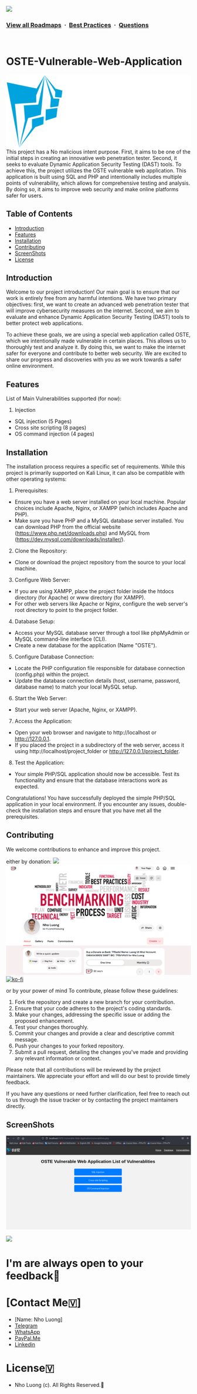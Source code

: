 
![](https://i.imgur.com/waxVImv.png)
### [View all Roadmaps](https://github.com/nholuongut/all-roadmaps) &nbsp;&middot;&nbsp; [Best Practices](https://github.com/nholuongut/all-roadmaps/blob/main/public/best-practices/) &nbsp;&middot;&nbsp; [Questions](https://www.linkedin.com/in/nholuong/)
<br/>

# OSTE-Vulnerable-Web-Application
![Project Logo](OSTE.svg)
This project has a No malicious intent purpose. First, it aims to be one of the initial steps in creating an innovative web penetration tester. Second, it seeks to evaluate Dynamic Application Security Testing (DAST) tools. To achieve this, the project utilizes the OSTE vulnerable web application. This application is built using SQL and PHP and intentionally includes multiple points of vulnerability, which allows for comprehensive testing and analysis. By doing so, it aims to improve web security and make online platforms safer for users.
## Table of Contents

- [Introduction](#introduction)
- [Features](#features)
- [Installation](#installation)
- [Contributing](#contributing)
- [ScreenShots](#ScreenShots)
- [License](#license)

## Introduction
Welcome to our project introduction! Our main goal is to ensure that our work is entirely free from any harmful intentions. We have two primary objectives: first, we want to create an advanced web penetration tester that will improve cybersecurity measures on the internet. Second, we aim to evaluate and enhance Dynamic Application Security Testing (DAST) tools to better protect web applications.

To achieve these goals, we are using a special web application called OSTE, which we intentionally made vulnerable in certain places. This allows us to thoroughly test and analyze it. By doing this, we want to make the internet safer for everyone and contribute to better web security. We are excited to share our progress and discoveries with you as we work towards a safer online environment.

## Features

List of Main Vulnerabilities supported (for now):
1. Injection
  - SQL injection (5 Pages)
  - Cross site scripting (8 pages)
  - OS command injection (4 pages)
## Installation

The installation process requires a specific set of requirements. While this project is primarily supported on Kali Linux, it can also be compatible with other operating systems:
1.    Prerequisites:
  - Ensure you have a web server installed on your local machine. Popular choices include Apache, Nginx, or XAMPP (which includes Apache and PHP).
  - Make sure you have PHP and a MySQL database server installed. You can download PHP from the official website (https://www.php.net/downloads.php) and MySQL from (https://dev.mysql.com/downloads/installer/).

2.    Clone the Repository:
  - Clone or download the project repository from the source to your local machine.

3.    Configure Web Server:
  - If you are using XAMPP, place the project folder inside the htdocs directory (for Apache) or www directory (for XAMPP).
  - For other web servers like Apache or Nginx, configure the web server's root directory to point to the project folder.

4.    Database Setup:
  - Access your MySQL database server through a tool like phpMyAdmin or MySQL command-line interface (CLI).
  - Create a new database for the application (Name "OSTE").

5.    Configure Database Connection:
  - Locate the PHP configuration file responsible for database connection (config.php) within the project.
  - Update the database connection details (host, username, password, database name) to match your local MySQL setup.

6.    Start the Web Server:
  - Start your web server (Apache, Nginx, or XAMPP).

7.    Access the Application:
  - Open your web browser and navigate to http://localhost or http://127.0.0.1.
  - If you placed the project in a subdirectory of the web server, access it using http://localhost/project_folder or http://127.0.0.1/project_folder.

8.    Test the Application:
  - Your simple PHP/SQL application should now be accessible. Test its functionality and ensure that the database interactions work as expected.

Congratulations! You have successfully deployed the simple PHP/SQL application in your local environment. If you encounter any issues, double-check the installation steps and ensure that you have met all the prerequisites.
  

## Contributing

We welcome contributions to enhance and improve this project. 

either by donation: 
![](https://i.imgur.com/waxVImv.png)
![](Donate.png)
[![ko-fi](https://ko-fi.com/img/githubbutton_sm.svg)](https://ko-fi.com/nholuong)

or by your power of mind  To contribute, please follow these guidelines:

   1. Fork the repository and create a new branch for your contribution.
   2. Ensure that your code adheres to the project's coding standards.
   3. Make your changes, addressing the specific issue or adding the proposed enhancement.
   4. Test your changes thoroughly.
   5. Commit your changes and provide a clear and descriptive commit message.
   6. Push your changes to your forked repository.
   7. Submit a pull request, detailing the changes you've made and providing any relevant information or context.

Please note that all contributions will be reviewed by the project maintainers. We appreciate your effort and will do our best to provide timely feedback.

If you have any questions or need further clarification, feel free to reach out to us through the issue tracker or by contacting the project maintainers directly.

## ScreenShots 
![Main Interface ](ico/Screenshot_2023-07-31_21-54-13.png)

![](https://i.imgur.com/waxVImv.png)
# I'm are always open to your feedback🚀
# **[Contact Me🇻]**
* [Name: Nho Luong]
* [Telegram](+84983630781)
* [WhatsApp](+84983630781)
* [PayPal.Me](https://www.paypal.com/paypalme/nholuongut)
* [Linkedin](https://www.linkedin.com/in/nholuong/)

# License🇻
* Nho Luong (c). All Rights Reserved.🌟


